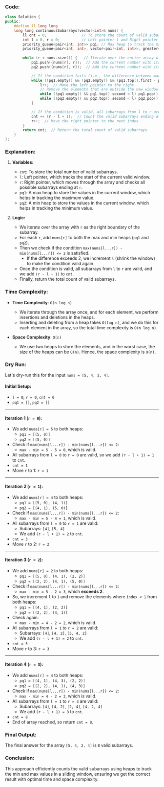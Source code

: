 ### Code:

```cpp
class Solution {
public:
    #define ll long long
    long long continuousSubarrays(vector<int>& nums) {
        ll cnt = 0;                // To store the count of valid subarrays
        int l = 0, r = 0;          // Left pointer l and Right pointer r
        priority_queue<pair<int, int>> pq1; // Max heap to track the max value in the current window
        priority_queue<pair<int, int>, vector<pair<int, int>>, greater<pair<int, int>>> pq2; // Min heap to track the min value in the current window
        
        while (r < nums.size()) {   // Iterate over the entire array with r as the right end of the subarray
            pq1.push({nums[r], r});  // Add the current number with its index in max-heap
            pq2.push({nums[r], r});  // Add the current number with its index in min-heap

            // If the condition fails (i.e., the difference between max and min exceeds 2)
            while (!pq1.empty() && !pq2.empty() && (pq1.top().first - pq2.top().first) > 2) {
                l++;  // Move the left pointer to the right
                // Remove the elements that are outside the new window (i.e., index < l)
                while (!pq1.empty() && pq1.top().second < l) pq1.pop();
                while (!pq2.empty() && pq2.top().second < l) pq2.pop();
            }

            // If the condition is valid, all subarrays from l to r are valid
            cnt += (r - l + 1);  // Count the valid subarrays ending at r
            r++;  // Move the right pointer to the next index
        }
        return cnt;  // Return the total count of valid subarrays
    }
};
```

### Explanation:

1. **Variables:**
   - `cnt`: To store the total number of valid subarrays.
   - `l`: Left pointer, which tracks the start of the current valid window.
   - `r`: Right pointer, which moves through the array and checks all possible subarrays ending at `r`.
   - `pq1`: A max heap to store the values in the current window, which helps in tracking the maximum value.
   - `pq2`: A min heap to store the values in the current window, which helps in tracking the minimum value.

2. **Logic:**
   - We iterate over the array with `r` as the right boundary of the subarray.
   - For each `r`, add `nums[r]` to both the max and min heaps (`pq1` and `pq2`).
   - Then we check if the condition `max(nums[l...r]) - min(nums[l...r]) <= 2` is satisfied.
     - If the difference exceeds 2, we increment `l` (shrink the window) to make the condition valid again.
   - Once the condition is valid, all subarrays from `l` to `r` are valid, and we add `(r - l + 1)` to `cnt`.
   - Finally, return the total count of valid subarrays.

### Time Complexity:

- **Time Complexity**: `O(n log n)`
  - We iterate through the array once, and for each element, we perform insertions and deletions in the heaps.
  - Inserting and deleting from a heap takes `O(log n)`, and we do this for each element in the array, so the total time complexity is `O(n log n)`.

- **Space Complexity**: `O(n)`
  - We use two heaps to store the elements, and in the worst case, the size of the heaps can be `O(n)`. Hence, the space complexity is `O(n)`.

### Dry Run:

Let's dry-run this for the input `nums = [5, 4, 2, 4]`.

#### Initial Setup:
- `l = 0`, `r = 0`, `cnt = 0`
- `pq1 = []`, `pq2 = []`

---

#### Iteration 1 (`r = 0`):
- We add `nums[r] = 5` to both heaps:
  - `pq1 = [(5, 0)]`
  - `pq2 = [(5, 0)]`
- Check if `max(nums[l...r]) - min(nums[l...r]) <= 2`:
  - `max - min = 5 - 5 = 0`, which is valid.
- All subarrays from `l = 0` to `r = 0` are valid, so we add `(r - l + 1) = 1` to `cnt`.
- `cnt = 1`
- Move `r` to 1: `r = 1`

---

#### Iteration 2 (`r = 1`):
- We add `nums[r] = 4` to both heaps:
  - `pq1 = [(5, 0), (4, 1)]`
  - `pq2 = [(4, 1), (5, 0)]`
- Check if `max(nums[l...r]) - min(nums[l...r]) <= 2`:
  - `max - min = 5 - 4 = 1`, which is valid.
- All subarrays from `l = 0` to `r = 1` are valid:
  - Subarrays: `[4]`, `[5, 4]`
  - We add `(r - l + 1) = 2` to `cnt`.
- `cnt = 3`
- Move `r` to 2: `r = 2`

---

#### Iteration 3 (`r = 2`):
- We add `nums[r] = 2` to both heaps:
  - `pq1 = [(5, 0), (4, 1), (2, 2)]`
  - `pq2 = [(2, 2), (4, 1), (5, 0)]`
- Check if `max(nums[l...r]) - min(nums[l...r]) <= 2`:
  - `max - min = 5 - 2 = 3`, which **exceeds 2**.
- So, we increment `l` to `1` and remove the elements where `index < 1` from both heaps:
  - `pq1 = [(4, 1), (2, 2)]`
  - `pq2 = [(2, 2), (4, 1)]`
- Check again:
  - `max - min = 4 - 2 = 2`, which is valid.
- All subarrays from `l = 1` to `r = 2` are valid:
  - Subarrays: `[4]`, `[4, 2]`, `[5, 4, 2]`
  - We add `(r - l + 1) = 2` to `cnt`.
- `cnt = 5`
- Move `r` to 3: `r = 3`

---

#### Iteration 4 (`r = 3`):
- We add `nums[r] = 4` to both heaps:
  - `pq1 = [(4, 1), (4, 3), (2, 2)]`
  - `pq2 = [(2, 2), (4, 1), (4, 3)]`
- Check if `max(nums[l...r]) - min(nums[l...r]) <= 2`:
  - `max - min = 4 - 2 = 2`, which is valid.
- All subarrays from `l = 1` to `r = 3` are valid:
  - Subarrays: `[4]`, `[4, 2]`, `[2, 4]`, `[4, 2, 4]`
  - We add `(r - l + 1) = 3` to `cnt`.
- `cnt = 8`
- End of array reached, so return `cnt = 8`.

### Final Output:
The final answer for the array `[5, 4, 2, 4]` is `8` valid subarrays.

### Conclusion:
This approach efficiently counts the valid subarrays using heaps to track the min and max values in a sliding window, ensuring we get the correct result with optimal time and space complexity.
